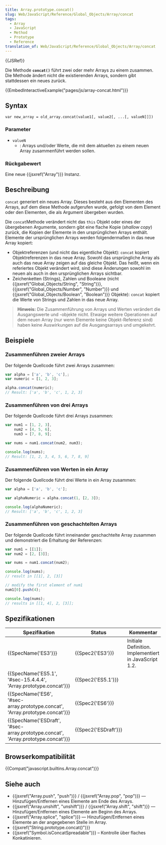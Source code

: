 ```yaml
---
title: Array.prototype.concat()
slug: Web/JavaScript/Reference/Global_Objects/Array/concat
tags:
  - Array
  - JavaScript
  - Method
  - Prototype
  - Reference
translation_of: Web/JavaScript/Reference/Global_Objects/Array/concat
---
```

{{JSRef}}

Die Methode **`concat()`** führt zwei oder mehr Arrays zu einem zusammen. Die Methode ändert nicht die existierenden Arrays, sondern gibt stattdessen ein neues zurück.

{{EmbedInteractiveExample("pages/js/array-concat.html")}}

## Syntax

    var new_array = old_array.concat(value1[, value2[, ...[, valueN]]])

### Parameter

- `valueN`
  - : Arrays und/oder Werte, die mit dem aktuellen zu einem neuen Array zusammenführt werden sollen.

### Rückgabewert

Eine neue {{jsxref("Array")}} Instanz.

## Beschreibung

`concat` generiert ein neues Array. Dieses besteht aus den Elementen des Arrays, auf dem diese Methode aufgerufen wurde, gefolgt von dem Element oder den Elementen, die als Argument übergeben wurden.

Die `concat`Methode verändert nicht das `this` Objekt oder eines der übergebenen Argumente, sondern gibt eine flache Kopie (_shallow copy_) zurück, die Kopien der Elemente in den ursprünglichen Arrays enthält. Elemente der ursprünglichen Arrays werden folgendermaßen in das neue Array kopiert:

- Objektreferenzen (und nicht das eigentliche Objekt): `concat` kopiert Objektreferenzen in das neue Array. Sowohl das ursprüngliche Array als auch das neue Array zeigen auf das gleiche Objekt. Das heißt, wenn ein referiertes Objekt verändert wird, sind diese Änderungen sowohl im neuen als auch in den ursprünglichen Arrays sichtbar.
- Zeichenketten (Strings), Zahlen und Booleane (nicht {{jsxref("Global_Objects/String", "String")}}, {{jsxref("Global_Objects/Number", "Number")}} und {{jsxref("Global_Objects/Boolean", "Boolean")}} Objekte): `concat` kopiert die Werte von Strings und Zahlen in das neue Array.

> **Hinweis:** Die Zusammenführung von Arrays und Werten verändert die Ausgangswerte und -objekte nicht. Etwaige weitere Operationen auf dem neuen Array (nur wenn Elemente keine Objekt-Referenz sind) haben keine Auswirkungen auf die Ausgangsarrays und umgekehrt.

## Beispiele

### Zusammenführen zweier Arrays

Der folgende Quellcode führt zwei Arrays zusammen:

```js
var alpha = ['a', 'b', 'c'],;
var numeric = [1, 2, 3];

alpha.concat(numeric);
// Result: ['a', 'b', 'c', 1, 2, 3]
```

### Zusammenführen von drei Arrays

Der folgende Quellcode führt drei Arrays zusammen:

```js
var num1 = [1, 2, 3],
    num2 = [4, 5, 6],
    num3 = [7, 8, 9];

var nums = num1.concat(num2, num3);

console.log(nums);
// Result: [1, 2, 3, 4, 5, 6, 7, 8, 9]
```

### Zusammenführen von Werten in ein Array

Der folgende Quellcode führt drei Werte in ein Array zusammen:

```js
var alpha = ['a', 'b', 'c'];

var alphaNumeric = alpha.concat(1, [2, 3]);

console.log(alphaNumeric);
// Result: ['a', 'b', 'c', 1, 2, 3]
```

### Zusammenführen von geschachtelten Arrays

Der folgende Quellcode führt inneinander geschachtelte Array zusammen und demonstriert die Erhaltung der Referenzen:

```js
var num1 = [[1]];
var num2 = [2, [3]];

var nums = num1.concat(num2);

console.log(nums);
// result in [[1], 2, [3]]

// modify the first element of num1
num1[0].push(4);

console.log(nums);
// results in [[1, 4], 2, [3]];
```

## Spezifikationen

| Spezifikation                                                                                                | Status                       | Kommentar                                             |
| ------------------------------------------------------------------------------------------------------------ | ---------------------------- | ----------------------------------------------------- |
| {{SpecName('ES3')}}                                                                                     | {{Spec2('ES3')}}         | Initiale Definition. Implementiert in JavaScript 1.2. |
| {{SpecName('ES5.1', '#sec-15.4.4.4', 'Array.prototype.concat')}}                         | {{Spec2('ES5.1')}}     |                                                       |
| {{SpecName('ES6', '#sec-array.prototype.concat', 'Array.prototype.concat')}}         | {{Spec2('ES6')}}         |                                                       |
| {{SpecName('ESDraft', '#sec-array.prototype.concat', 'Array.prototype.concat')}} | {{Spec2('ESDraft')}} |                                                       |

## Browserkompatibilität

{{Compat("javascript.builtins.Array.concat")}}

## Siehe auch

- {{jsxref("Array.push", "push")}} / {{jsxref("Array.pop", "pop")}} — Hinzufügen/Entfernen eines Elemente am Ende des Arrays.
- {{jsxref("Array.unshift", "unshift")}} / {{jsxref("Array.shift", "shift")}} — Hinzufügen/Entfernen eines Elemente am Beginn des Arrays.
- {{jsxref("Array.splice", "splice")}} — Hinzufügen/Entfernen eines Elemente an der angegebenen Stelle im Array.
- {{jsxref("String.prototype.concat()")}}
- {{jsxref("Symbol.isConcatSpreadable")}} – Kontrolle über flaches Konkatinieren.
